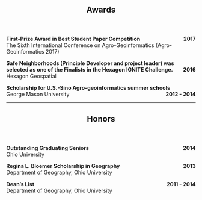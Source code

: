 <header class="entry-header">
<h2 class="entry-title">Awards</h2>
</header>

<p style="text-align:left;"><strong>First-Prize Award in Best Student Paper Competition<span style="float:right;">2017</span></strong><br />The Sixth International Conference on Agro-Geoinformatics (Agro-Geoinformatics 2017)</p>

<p style="text-align:left;"><strong>Safe Neighborhoods (Principle Developer and project leader) was selected as one of the Finalists in the Hexagon IGNITE Challenge.<span style="float:right;">2016</span></strong><br />Hexagon Geospatial</p>

<p style="text-align:left;"><strong>Scholarship for U.S.-Sino Agro-geoinformatics summer schools<span style="float:right;">2012 - 2014</span></strong><br /> George Mason University</p>

<hr>
<header class="entry-header">
<h2 class="entry-title">Honors</h2>
</header>

<p style="text-align:left;"><strong>Outstanding Graduating Seniors<span style="float:right;">2014</span></strong><br />Ohio University</p>

<p style="text-align:left;"><strong>Regina L. Bloemer Scholarship in Geography<span style="float:right;">2013</span></strong><br /> Department of Geography, Ohio University</p>

<p style="text-align:left;"><strong>Dean’s List<span style="float:right;">2011 - 2014</span></strong><br />Department of Geography, Ohio University</p>
